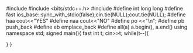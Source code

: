 #include <iostream>
#include <bits/stdc++.h>
#include <numeric>
#define int long long
#define fast ios_base::sync_with_stdio(false);cin.tie(NULL);cout.tie(NULL);
#define haa cout<<"YES"
#define naa cout<<"NO"
#define po <<"\n";
#define pb push_back
#define eb emplace_back
#define all(a) a.begin(), a.end()
using namespace std;
signed main(){
	fast
	int t;
	cin>>t;
	while(t--){
		
  }
}

